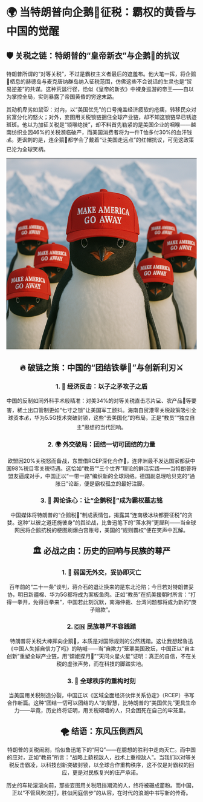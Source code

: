 # 🌍 当特朗普向企鹅🐧征税：霸权的黄昏与中国的觉醒

## 🛡️ 关税之链：特朗普的“皇帝新衣”与企鹅🐧的抗议

特朗普所谓的“对等关税”，不过是霸权主义者最后的遮羞布。他大笔一挥，将企鹅🐧栖息的赫德岛与麦克唐纳群岛纳入征税范围，仿佛这些不会说话的生灵也是“贸易逆差”的共谋。这种荒诞行径，恰似《皇帝的新衣》中裸身巡游的帝王——自以为掌控全局，实则暴露了帝国黄昏的穷途末路。  

其动机卑劣如鼠🐭：对内，以“美国优先”的口号掩盖经济疲软的疮痍，转移民众对贫富分化的怒火；对外，妄图用关税锁链捆住全球产业链，却不知这锁链早已锈迹斑斑。他以为加征关税是“锁喉绝技”，却不料首先勒紧的是美国企业的咽喉——越南纺织业因46%的关税濒临破产，而美国消费者将为一件T恤多付30%的血汗钱💰。更讽刺的是，连企鹅🐧都学会了戴着“让美国走远点”的红帽抗议，可见这政策已沦为全球笑柄。  

<div align="center"><img src="../../docs/images/2025/maga_1.png"/>

## 🔥 破链之策：中国的“团结铁拳👊”与创新利刃⚔️  

### 1. 🏦 经济反击：以子之矛攻子之盾  
中国的反制如同外科手术般精准：对美34%的对等关税直击芯片💻、农产品🌾等要害，稀土出口管制更如“七寸之锁”让美国军工颤抖。海南自贸港零关税政策吸引全球资本💰，华为5.5G技术突破封锁，这些“去美国化”的布局，正是“教员”“独立自主”思想的当代回响。  

### 2. 🌍 外交破局：团结一切可团结的力量  
欧盟因20%关税怒而备战，东盟借RCEP深化合作🤝，连非洲最不发达国家都获中国98%税目零关税待遇。这恰如“教员”“三个世界”理论的鲜活实践——当特朗普将盟友逼成对手，中国正以“一带一路”编织新的全球网络。德国副总理哈贝克的“通胀日”论断，便是霸权孤立的最好注脚。  

### 3. 📣 舆论诛心：让“企鹅税🐧”成为霸权墓志铭  
中国媒体将特朗普的“企鹅税🐧”制成表情包，揭露其“连南极冰块都要征税”的贪婪。这种“以彼之道还施彼身”的舆论战，比鲁迅笔下的“落水狗”更犀利——当全球网民将企鹅抗税的梗图刷爆白宫账号，美国的“规则霸权”便在笑声中瓦解。  

## 🏛️ 必战之由：历史的回响与民族的尊严  

### 1. 🚫 弱国无外交，妥协即灭亡  
百年前的“二十一条”谈判，蒋介石的退让换来的是东北沦陷；今日若对特朗普妥协，明日新疆棉、华为5G都将成为案板鱼肉。正如“教员”在抗美援朝时所言：“打得一拳开，免得百拳来”，中国若此刻沉默，南海仲裁、台湾问题都将成为新的“庚子赔款”。  

### 2. 🇨🇳 民族尊严不容践踏  
特朗普将关税大棒挥向企鹅🐧，本质是对国际规则的公然践踏。这让我想起鲁迅《中国人失掉自信力了吗》的呐喊——当“自欺力”笼罩美国政坛，中国正以“自主创新”重塑全球产业链，用“嫦娥探月🚀”“天问火星火星”证明：真正的自信，不在关税的虚张声势，而在科技的脚踏实地。  

### 3. 🔄 全球秩序的重构时刻  
当美国用关税制造分裂，中国正以《区域全面经济伙伴关系协定》（RCEP）书写合作新篇。这种“团结一切可以团结的人”的智慧，比特朗普的“美国优先”更具生命力——毕竟，历史终将证明，用关税砌墙的人，只会困死在自己的牢笼里。  

## 🌪️ 结语：东风压倒西风  

特朗普的关税闹剧，恰似鲁迅笔下的“阿Q”——在臆想的胜利中走向灭亡。而中国的应对，正如“教员”所言：“战略上藐视敌人，战术上重视敌人”。当我们以对等关税反击霸凌，以科技创新突破封锁，以全球合作重构秩序，这不仅是对霸权的回应，更是对民族复兴的庄严承诺。  

历史的车轮滚滚向前，那些妄图用关税阻挡潮流的人，终将被碾成齑粉。而中国，正以“不管风吹浪打，胜似闲庭信步”的从容，在时代的浪潮中书写新的传奇。